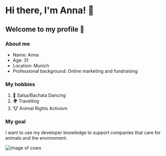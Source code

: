 # Hi there, I'm Anna! 👋 #
## Welcome to my profile 🤗 ##
### About me ###

- Name: Anna
- Age: 31
- Location: Munich 
- Professional background: Online marketing and fundraising

### My hobbies ###

1. 💃 Salsa/Bachata Dancing
2. 🌍 Travelling 
3. 🐮 Animal Rights Activism
   
### My goal ###

I want to use my developer knowledge to support companies that care for animals and the environment. 

![image of cows](https://media.4-paws.org/f/9/c/5/f9c5d83f37a28afe635546f879b304b4c3e51f38/VIER%20PFOTEN_2016-11-14_059-4994x3456.jpg)
